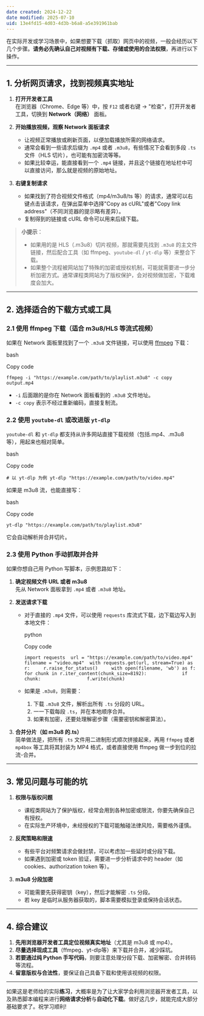 ```yaml
---
date created: 2024-12-22
date modified: 2025-07-10
uid: 13e4fd15-4d03-4d3b-b6a8-a5e391961bab
---
```


在实际开发或学习场景中，如果想要下载（抓取）网页中的视频，一般会经历以下几个步骤。**请务必先确认自己对视频有下载、存储或使用的合法权限**，再进行以下操作。

---

## 1. 分析网页请求，找到视频真实地址

1. **打开开发者工具**  
    在浏览器（Chrome、Edge 等）中，按 `F12` 或者右键 → "检查"，打开开发者工具，切换到 **Network（网络）** 面板。
    
2. **开始播放视频，观察 Network 面板请求**
    
    - 让视频正常播放或刷新页面，以便加载播放所需的网络请求。
    - 通常会看到一些请求后缀为 `.mp4` 或者 `.m3u8`，有些情况下会看到多段 `.ts` 文件（HLS 切片），也可能有加密流等等。
    - 如果比较幸运，能直接看到一个 `.mp4` 链接，并且这个链接在地址栏中可以直接访问，那么就是视频的原始地址。
3. **右键复制请求**
    
    - 如果找到了符合视频文件格式（mp4/m3u8/ts 等）的请求，通常可以右键点击该请求，在弹出菜单中选择"Copy as cURL"或者"Copy link address"（不同浏览器的提示略有差异）。
    - 复制得到的链接或 cURL 命令可以用来后续下载。

> **小提示**：
>
> - 如果用的是 HLS（.m3u8）切片视频，那就需要先找到 `.m3u8` 的主文件链接，然后配合工具（如 ffmpeg、`youtube-dl` / `yt-dlp` 等）来整合下载。
> - 如果整个流程被网站加了特殊的加密或授权机制，可能就需要进一步分析加密方式。通常课程类网站为了版权保护，会对视频做加密，下载难度会加大。

---

## 2. 选择适合的下载方式或工具

### 2.1 使用 ffmpeg 下载（适合 m3u8/HLS 等流式视频）

如果在 Network 面板里找到了一个 `.m3u8` 文件链接，可以使用 [ffmpeg](https://ffmpeg.org/) 下载：

bash

Copy code

`ffmpeg -i "https://example.com/path/to/playlist.m3u8" -c copy output.mp4`

- `-i` 后面跟的是你在 Network 面板看到的 `.m3u8` 文件地址。
- `-c copy` 表示不经过重新编码，直接复制流。

### 2.2 使用 `youtube-dl` 或改进版 `yt-dlp`

`youtube-dl` 和 `yt-dlp` 都支持从许多网站直接下载视频（包括.mp4、.m3u8 等），用起来也相对简单。

bash

Copy code

`# 以 yt-dlp 为例 yt-dlp "https://example.com/path/to/video.mp4"`

如果是 m3u8 流，也能直接写：

bash

Copy code

`yt-dlp "https://example.com/path/to/playlist.m3u8"`

它会自动解析并合并切片。

### 2.3 使用 Python 手动抓取并合并

如果你想自己用 Python 写脚本，示例思路如下：

1. **确定视频文件 URL 或者 m3u8**  
    先从 Network 面板拿到 `.mp4` 或者 `.m3u8` 地址。
    
2. **发送请求下载**
    
    - 对于直接的 `.mp4` 文件，可以使用 `requests` 库流式下载，边下载边写入到本地文件：
        

        python

        

        Copy code

        

        `import requests  url = "https://example.com/path/to/video.mp4" filename = "video.mp4"  with requests.get(url, stream=True) as r:     r.raise_for_status()     with open(filename, 'wb') as f:         for chunk in r.iter_content(chunk_size=8192):             if chunk:                 f.write(chunk)`

        
    - 如果是 `.m3u8`，则需要：
        1. 下载 `.m3u8` 文件，解析出所有 `.ts` 分段的 URL。
        2. 一一下载每段 `.ts`，并在本地顺序合并。
        3. 如果有加密，还要处理解密步骤（需要密钥和解密算法）。
3. **合并分片（如 m3u8 的.ts）**  
    简单做法是，把所有 `.ts` 文件用二进制形式顺次拼接起来，再用 `ffmpeg` 或者 `mp4box` 等工具将其封装为 MP4 格式，或者直接使用 ffmpeg 做一步到位的拉流-合并。
    

---

## 3. 常见问题与可能的坑

1. **权限与版权问题**
    
    - 课程类网站为了保护版权，经常会用到各种加密或限流，你要先确保自己有授权。
    - 在实际生产环境中，未经授权的下载可能触碰法律风险，需要格外谨慎。
2. **反爬策略和限速**
    
    - 有些平台对频繁请求会做封禁，可以考虑加一些延时或分段下载。
    - 如果遇到加密或 token 验证，需要进一步分析请求中的 header（如 cookies、authorization token 等）。
3. **m3u8 分段加密**
    
    - 可能需要先获得密钥（key），然后才能解密 `.ts` 分段。
    - 若 key 是临时从服务器获取的，脚本需要模拟登录或保持会话状态。

---

## 4. 综合建议

1. **先用浏览器开发者工具定位视频真实地址**（尤其是 m3u8 或 mp4）。
2. **尽量选择现成工具**（ffmpeg、yt-dlp等）来下载并合并，减少踩坑。
3. **若要通过纯 Python 手写代码**，则要注意处理分段下载、加密解密、合并转码等流程。
4. **留意版权与合法性**，要保证自己具备下载和使用该视频的权限。

---

如果这是老师给的实际**练习**，大概率是为了让大家学会利用浏览器开发者工具，以及熟悉脚本编程来进行**网络请求分析**与**自动化下载**。做好这几步，就能完成大部分基础要求了。祝学习顺利!
